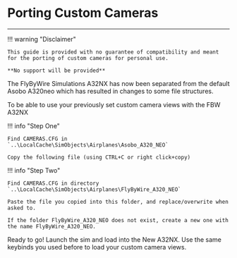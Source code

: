 # Porting Custom Cameras

---

!!! warning "Disclaimer"

    This guide is provided with no guarantee of compatibility and meant for the porting of custom cameras for personal use.

    **No support will be provided**

The FlyByWire Simulations A32NX has now been separated from the default Asobo A320neo which has resulted in changes to some file structures.

To be able to use your previously set custom camera views with the FBW A32NX

!!! info "Step One"

    Find CAMERAS.CFG in `..\LocalCache\SimObjects\Airplanes\Asobo_A320_NEO`

    Copy the following file (using CTRL+C or right click+copy)

!!! info "Step Two"

    Find CAMERAS.CFG in directory `..\LocalCache\SimObjects\Airplanes\FlyByWire_A320_NEO`

    Paste the file you copied into this folder, and replace/overwrite when asked to.

    If the folder FlyByWire_A320_NEO does not exist, create a new one with the name FlyByWire_A320_NEO.

Ready to go! Launch the sim and load into the New A32NX. Use the same keybinds you used before to load your custom camera views.
